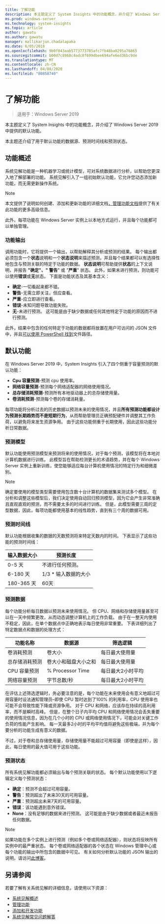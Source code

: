 ```yaml
---
title: 了解功能
description: 本主题定义了 System Insights 中的功能概念，并介绍了 Windows Server 2019 中提供的默认功能。
ms.prod: windows-server
ms.technology: system-insights
ms.topic: article
author: gawatu
ms.author: gawatu
manager: mallikarjun.chadalapaka
ms.date: 6/05/2018
ms.openlocfilehash: 9b0f043aab5773773785afc7fb48ba0295a76865
ms.sourcegitcommit: b00d7c8968c4adc8f699dbee694afe6ed36bc9de
ms.translationtype: MT
ms.contentlocale: zh-CN
ms.lasthandoff: 04/08/2020
ms.locfileid: "80858740"
---
```

# <a name="understanding-capabilities"></a>了解功能

>适用于：Windows Server 2019

本主题定义了 System Insights 中的功能概念，并介绍了 Windows Server 2019 中提供的默认功能。 

本主题还介绍了用于默认功能的数据源、预测时间线和预测状态。 

## <a name="capability-overview"></a>功能概述
系统见解功能是一种机器学习或统计模型，可对系统数据进行分析，以帮助您更深入地了解部署的功能。 系统见解引入了一组初始默认功能，它允许您动态添加新功能，而无需更新操作系统。 

>[!NOTE]
>本文提供了说明如何创建、添加和更新功能的详细文档[，](adding-and-developing-capabilities.md)[管理功能文档](managing-capabilities.md)提供了有关此功能的更多高级信息。

此外，每项功能在 Windows Server 实例上以本地方式运行，并且每个功能都可以单独管理。

### <a name="capability-outputs"></a>功能输出
调用功能时，它将提供一个输出，以帮助解释其分析或预测的结果。 每个输出都必须包含一个**状态**说明和一个**状态说明**来描述预测，并且每个结果都可以有选择性地包含与预测关联的特定于功能的数据。 **状态说明**可帮助提供**状态**的上下文说明，并报告 **"确定"、"** **警告**" 或 "**严重**" 状态。 此外，如果未进行预测，则功能可以使用**错误**或**无**状态。 下面是功能状态及其基本含义： 

- **确定**-一切看起来都不错。
- **警告**-无需立即关注，但应查看。 
- **严重**-应立即进行查看。 
- **错误**-未知问题导致功能失败。 
- **无**-未进行预测。 这可能是由于缺少数据或任何其他特定于功能的原因而不进行预测。 

此外，结果中包含的任何特定于功能的数据都将放置在用户可访问的 JSON 文件中，并且[可以使用 PowerShell 找到](https://docs.microsoft.com/windows-server/manage/system-insights/managing-capabilities#retrieving-capability-results)文件路径。 

## <a name="default-capabilities"></a>默认功能
在 Windows Server 2019 中，System Insights 引入了四个侧重于容量预测的默认功能：

- **Cpu 容量预测**-预测 cpu 使用率。 
- **网络容量预测**-预测每个网络适配器的网络使用情况。 
- **总存储消耗预测**-预测所有本地驱动器上的总存储使用量。 
- **卷消耗预测**-预测每个卷的存储消耗量。

每项功能将分析过去的历史数据以预测未来的使用情况，并且**所有预测功能都设计为预测长期趋势而不是短期行为**，从而帮助管理员正确预配硬件并调整其工作负荷，以避免将来发生资源争用。 由于这些功能侧重于长期使用，因此这些功能分析日常数据。 

### <a name="forecasting-model"></a>预测模型
默认功能使用预测模型来预测将来的使用情况，对于每个预测，该模型将在本地对计算机数据进行训练。 此模型旨在帮助检测更长的术语趋势，并在每个 Windows Server 实例上重新训练，使您能够适应每台计算机使用情况的特定行为和细微差别。

>[!NOTE]
>确定要使用的模型类型需要使用包含数十台计算机的数据集来测试多个模型。 在分析和调整这些模型后，我们决定使用自动回归预测模型，因为它会产生非常准确且直观直观的预测，而不需要太多的时间进行训练。 但是，此模型需要三周的定型数据，因此，每项功能都使用基本的线性趋势，直到有三个周的数据可用。

### <a name="forecasting-timelines"></a>预测时间线
默认功能根据收集的数据的天数预测将来特定天数内的时间。 下表显示了这些功能的预测时间线：

| 输入数据大小 | 预测长度 |
| --------------- | --------------- |
| 0-5 天 | 不进行任何预测。 |
| 6-180 天 | 1/3 * 输入数据的大小 |
| 180-365 天 | 60天 | 

### <a name="forecasting-data"></a>预测数据
每个功能分析每日数据以预测未来使用情况。 但 CPU、网络和存储使用量甚至可以在一天中频繁更改，从而动态调整计算机上的工作负载。 由于在一整天内使用不稳定，因此，在单个数据点中正确地表示每日使用非常重要。 下表详细列出了特定数据点和数据的处理方式：


| 功能名称 | 数据源 | 筛选逻辑 |
| --------------- | -------------- | ---------------- |
 卷消耗预测          | 卷大小                    | 每日最大使用量              
 总存储消耗预测   | 卷大小和磁盘大小之和              | 每日最大使用量             
 CPU 容量预测                | % Processor Time  | 每日最大2小时平均   
 网络容量预测         | 字节总数/秒         | 每日最大2小时平均  

在评估上述筛选逻辑时，务必要注意的是，每个功能在未来使用会有意义地超过可用容量时设法通知管理员–即使 CPU 暂时达到了100% 的利用率，CPU 使用率也可能不会导致性能下降或资源争用。 对于 CPU 和网络，应该存在持续的高利用率，而不是瞬时高峰。 但是，在整个日子内平均 CPU 和网络使用情况会丢失重要的使用情况信息，因为在几个小时的 CPU 或网络使用情况下，可能会对关键工作负荷的性能产生影响。 每一天最多2小时的平均平均值将避免这些极端，并为每个要分析的功能生成有意义的数据。

不过，对于卷和总存储使用量，存储使用量不能超过可用容量（即使是这样），因此，每日使用的最大值可用于这些功能。 

### <a name="forecasting-statuses"></a>预测状态
所有系统见解功能都必须输出与每个预测关联的状态。 每个默认功能使用以下逻辑定义每个预测状态：
- **确定**：预测不会超过可用容量。
- **警告**：预测超出了未来30天的可用容量。 
- **严重**：预测超出未来7天的可用容量。 
- **错误**：该功能遇到意外错误。 
- **None**：没有足够的数据来进行预测。 这可能是由于缺少数据或者最近未报告任何数据。

>[!NOTE]
>如果功能在多个实例上进行预测（例如多个卷或网络适配器），则状态将反映所有实例中的最严重状态。 每个卷或网络适配器的各个状态在 Windows 管理中心或每个功能的输出中所包含的数据中可见。 有关如何分析默认功能的 JSON 输出的说明，请访问[此博客](https://aka.ms/systeminsights-mitigationscripts)。 


## <a name="see-also"></a>另请参阅
若要了解有关系统见解的详细信息，请使用以下资源：

- [系统见解概述](overview.md)
- [管理功能](managing-capabilities.md)
- [添加和开发功能](adding-and-developing-capabilities.md)
- [系统见解常见问题解答](faq.md)

